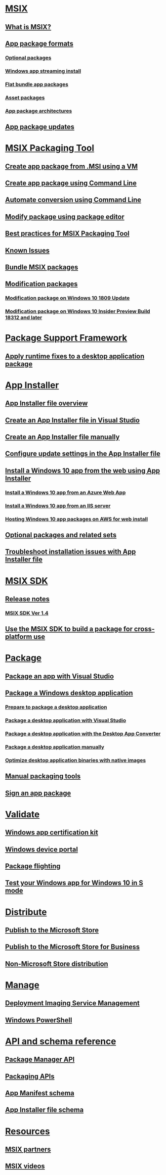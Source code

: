 # [MSIX](index.md)
## [What is MSIX?](overview.md)
## [App package formats](https://docs.microsoft.com/en-us/windows/uwp/launch-resume/extend-your-app-with-services-extensions-packages?context=/windows/msix/render)
### [Optional packages](https://docs.microsoft.com/windows/uwp/packaging/optional-packages?context=/windows/msix/render)
### [Windows app streaming install](https://docs.microsoft.com/windows/uwp/packaging/streaming-install?context=/windows/msix/render)
### [Flat bundle app packages](https://docs.microsoft.com/en-us/windows/uwp/packaging/flat-bundles?context=/windows/msix/render)
### [Asset packages](https://docs.microsoft.com/en-us/windows/uwp/packaging/asset-packages?context=/windows/msix/render)
### [App package architectures](https://docs.microsoft.com/windows/uwp/packaging/device-architecture?context=/windows/msix/render)
## [App package updates](app-package-updates.md)

# [MSIX Packaging Tool](mpt-overview.md)
## [Create app package from .MSI using a VM](packaging-tool/create-app-package-MSI-VM.md)
## [Create app package using Command Line](packaging-tool/package-conversion-cli.md)
## [Automate conversion using Command Line](packaging-tool/automate-conversion.md)
## [Modify package using package editor](packaging-tool/package-editor.md)
## [Best practices for MSIX Packaging Tool](mpt-best-practices.md)
## [Known Issues](packaging-tool/mpt-known-issues.md)
## [Bundle MSIX packages](packaging-tool/bundle-msix-packages.md)
## [Modification packages](modification-packages.md)
### [Modification package on Windows 10 1809 Update](modification-package-1809-update.md)
### [Modification package on Windows 10 Insider Preview Build 18312 and later](modification-package-insider-preview-build-18312.md)

# [Package Support Framework](package-support-framework-overview.md)
## [Apply runtime fixes to a desktop application package](https://docs.microsoft.com/windows/uwp/porting/package-support-framework?context=/windows/msix/render)

# [App Installer](app-installer/app-installer-root.md)
## [App Installer file overview](app-installer/app-installer-file-overview.md)
## [Create an App Installer file in Visual Studio](app-installer/create-appinstallerfile-vs.md)
## [Create an App Installer file manually](app-installer/how-to-create-appinstaller-file.md)
## [Configure update settings in the App Installer file](app-installer/update-settings.md)
## [Install a Windows 10 app from the web using App Installer](app-installer/installing-windows10-apps-web.md)
### [Install a Windows 10 app from an Azure Web App](app-installer/web-install-azure.md)
### [Install a Windows 10 app from an IIS server](app-installer/web-install-IIS.md)
### [Hosting Windows 10 app packages on AWS for web install](app-installer/web-install-aws.md)
## [Optional packages and related sets](app-installer/install-related-set.md)
## [Troubleshoot installation issues with App Installer file](app-installer/troubleshoot-appinstaller-issues.md)

# [MSIX SDK](sdk-overview.md)
## [Release notes]()
### [MSIX SDK Ver 1.4](sdk-release-notes-1.4.md)
## [Use the MSIX SDK to build a package for cross-platform use](sdk-guidance.md)

# [Package]()
## [Package an app with Visual Studio](https://docs.microsoft.com/windows/uwp/packaging/packaging-uwp-apps?context=/windows/msix/render)
## [Package a Windows desktop application](https://docs.microsoft.com/windows/uwp/porting/desktop-to-uwp-packaging-dot-net?context=/windows/msix/render)
### [Prepare to package a desktop application](https://docs.microsoft.com/windows/uwp/porting/desktop-to-uwp-prepare?context=/windows/msix/render)
### [Package a desktop application with Visual Studio](https://docs.microsoft.com/windows/uwp/porting/desktop-to-uwp-packaging-dot-net?context=/windows/msix/render)
### [Package a desktop application with the Desktop App Converter](https://docs.microsoft.com/windows/uwp/porting/desktop-to-uwp-run-desktop-app-converter?context=/windows/msix/render)
### [Package a desktop application manually](https://docs.microsoft.com/windows/uwp/porting/desktop-to-uwp-manual-conversion?context=/windows/msix/render)
### [Optimize desktop application binaries with native images](https://docs.microsoft.com/windows/uwp/porting/desktop-to-uwp-r2r?context=/windows/msix/render)
## [Manual packaging tools](https://docs.microsoft.com/windows/uwp/packaging/manual-packaging-root?context=/windows/msix/render)
## [Sign an app package](https://docs.microsoft.com/windows/uwp/packaging/sign-app-package-using-signtool?context=/windows/msix/render)

# [Validate]()
## [Windows app certification kit](https://docs.microsoft.com/windows/uwp/debug-test-perf/windows-app-certification-kit?context=/windows/msix/render)
## [Windows device portal](https://docs.microsoft.com/windows/uwp/debug-test-perf/device-portal?context=/windows/msix/render)
## [Package flighting](https://docs.microsoft.com/windows/uwp/publish/package-flights?context=/windows/msix/render)
## [Test your Windows app for Windows 10 in S mode](https://docs.microsoft.com/windows/uwp/porting/desktop-to-uwp-test-windows-s?context=/windows/msix/render)

# [Distribute]()
## [Publish to the Microsoft Store](https://docs.microsoft.com/windows/uwp/publish/?context=/windows/msix/render)
## [Publish to the Microsoft Store for Business](https://docs.microsoft.com/windows/uwp/publish/distribute-lob-apps-to-enterprises?context=/windows/msix/render)
## [Non-Microsoft Store distribution](https://docs.microsoft.com/windows/uwp/packaging/appinstaller-root?context=/windows/msix/render)

# [Manage]()
## [Deployment Imaging Service Management](https://docs.microsoft.com/windows-hardware/manufacture/desktop/what-is-dism?context=/windows/msix/render)
## [Windows PowerShell](https://docs.microsoft.com/powershell/module/appx/?view=win10-ps?context=/windows/msix/render)

# [API and schema reference]()
## [Package Manager API](https://docs.microsoft.com/uwp/api/windows.management.deployment?context=/windows/msix/render)
## [Packaging APIs](https://docs.microsoft.com/windows/desktop/appxpkg/interfaces?context=/windows/msix/render)
## [App Manifest schema](https://docs.microsoft.com/uwp/schemas/appxpackage/appx-package-manifest?context=/windows/msix/render)
## [App Installer file schema](https://docs.microsoft.com/uwp/schemas/appinstallerschema/app-installer-file?context=/windows/msix/render)

# [Resources]()
## [MSIX partners](partners.md)
## [MSIX videos](team-video.md)
